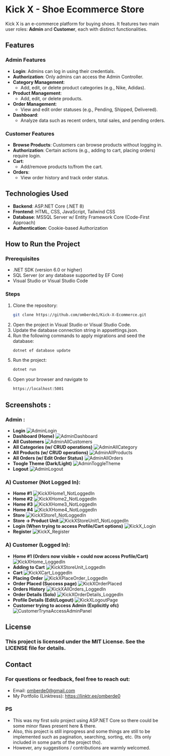 # Kick X - Shoe Ecommerce Store

Kick X is an e-commerce platform for buying shoes. It features two main user roles: **Admin** and **Customer**, each with distinct functionalities.

## Features

### Admin Features
- **Login**: Admins can log in using their credentials.
- **Authorization**: Only admins can access the Admin Controller.
- **Category Management**:
  - Add, edit, or delete product categories (e.g., Nike, Adidas).
- **Product Management**:
  - Add, edit, or delete products.
- **Order Management**:
  - View and edit order statuses (e.g., Pending, Shipped, Delivered).
- **Dashboard**:
  - Analyze data such as recent orders, total sales, and pending orders.

### Customer Features
- **Browse Products**: Customers can browse products without logging in.
- **Authorization**: Certain actions (e.g., adding to cart, placing orders) require login.
- **Cart**:
  - Add/remove products to/from the cart.
- **Orders**:
  - View order history and track order status.

## Technologies Used
- **Backend**: ASP.NET Core (.NET 8)
- **Frontend**: HTML, CSS, JavaScript, Tailwind CSS
- **Database**: MSSQL Server w/ Entity Framework Core (Code-First Approach)
- **Authentication**: Cookie-based Authorization

## How to Run the Project

### Prerequisites
- .NET SDK (version 6.0 or higher)
- SQL Server (or any database supported by EF Core)
- Visual Studio or Visual Studio Code

### Steps
1. Clone the repository:
    ```bash
   git clone https://github.com/omberde1/Kick-X-Ecommerce.git
2. Open the project in Visual Studio or Visual Studio Code.
3. Update the database connection string in appsettings.json.
4. Run the following commands to apply migrations and seed the database:
    ```bash
   dotnet ef database update
5. Run the project:
   ```bash
   dotnet run
6. Open your browser and navigate to
   ```bash
   https://localhost:5001

## Screenshots :
### Admin :
- **Login**
![AdminLogin](https://github.com/user-attachments/assets/a9189c44-1dbd-4222-8c80-698bae8a802f)
- **Dashboard (Home)**
![AdminDashboard](https://github.com/user-attachments/assets/79be85f7-4c2c-4d79-9c6b-72537c53c692)
- **All Customers**
![AdminAllCustomers](https://github.com/user-attachments/assets/cbdd8507-2c8f-4a19-a708-70c6ca777307)
- **All Categories (w/ CRUD operations)**
![AdminAllCategory](https://github.com/user-attachments/assets/4b248902-04ba-4c5f-a59f-cab0803c22e4)
- **All Products (w/ CRUD operations)**
![AdminAllProducts](https://github.com/user-attachments/assets/b6c2992d-3f4d-4176-bebf-002aab639565)
- **All Orders (w/ Edit Order Status)**
![AdminAllOrders](https://github.com/user-attachments/assets/1792fd85-d4d4-47b5-80de-4ef21c6377ea)
- **Toogle Theme (Dark/Light)**
![AdminToggleTheme](https://github.com/user-attachments/assets/21a253da-6761-403f-8838-88a0e2e140a0)
- **Logout**
![AdminLogout](https://github.com/user-attachments/assets/37b954b2-f402-4ca7-b631-9e8a62a7fb4e)

### A) Customer (Not Logged In):
- **Home #1**
![KickXHome1_NotLoggedIn](https://github.com/user-attachments/assets/9c4de8d2-816f-4fd7-9d29-3ae1c93f9b3a)
- **Home #2**
![KickXHome2_NotLoggedIn](https://github.com/user-attachments/assets/91f8f21e-f8fb-4b81-ad28-89299098482b)
- **Home #3**
![KickXHome3_NotLoggedIn](https://github.com/user-attachments/assets/f08c97f3-198d-4687-bd35-e1a390b12414)
- **Home #4**
![KickXHome4_NotLoggedIn](https://github.com/user-attachments/assets/7dbc7447-2497-42b8-94a1-4187c17d094c)
- **Store**
![KickXStore1_NotLoggedIn](https://github.com/user-attachments/assets/4d4d5718-c89f-407c-8d73-94e46075e569)
- **Store -> Product Unit**
![KickXStoreUnit1_NotLoggedIn](https://github.com/user-attachments/assets/1b03f11f-5596-41b0-9111-cf0a46071204)
- **Login (When trying to access Profile/Cart options)**
![KickX_Login](https://github.com/user-attachments/assets/4400a265-07ef-4726-9100-65108d7bd520)
- **Register**
![KickX_Register](https://github.com/user-attachments/assets/0cf0fadf-d15a-436b-900c-c7e6686b16ad)

### A) Customer (Logged In):
- **Home #1 (Orders now visible + could now access Profile/Cart)**
![KickXHome_LoggedIn](https://github.com/user-attachments/assets/645d3ac9-2213-441f-ad82-ac52634f5e23)
- **Adding to Cart**
![KickXStoreUnit_LoggedIn](https://github.com/user-attachments/assets/c343a388-e1c7-4c22-9d68-1fd419871f73)
- **Cart**
![KickXCart_LoggedIn](https://github.com/user-attachments/assets/b0905683-2c85-45bb-8c76-be6ba99b7029)
- **Placing Order**
![KickXPlaceOrder_LoggedIn](https://github.com/user-attachments/assets/60cd699c-bc82-4a9b-9f7e-b2598a9af4cb)
- **Order Placed (Success page)**
![KickXOrderPlaced](https://github.com/user-attachments/assets/81a7c775-361e-4401-b0ac-6f4d9985d1e5)
- **Orders History**
![KickXAllOrders_LoggedIn](https://github.com/user-attachments/assets/40818fd4-1192-4002-9ff3-348131d747b6)
- **Order Details (Solo)**
![KickXOrderDetails_LoggedIn](https://github.com/user-attachments/assets/3318c7f8-afbd-4c34-9d88-9d24c9d34f27)
- **Profile Details (Edit/Logout)**
![KickXLogoutPage](https://github.com/user-attachments/assets/2aa04fe8-ac67-427d-b4b6-f286f122ad88)
- **Customer trying to access Admin (Explicitly ofc)**
![CustomerTrynaAccessAdminPanel](https://github.com/user-attachments/assets/c2a387e0-de88-4dd3-91c5-f74d19a0ec2d)

## License
### This project is licensed under the MIT License. See the LICENSE file for details.

## Contact
### For questions or feedback, feel free to reach out:
- Email: omberde0@gmail.com
- My Portfolio (Linktress): https://linktr.ee/omberde0

### PS
- This was my first solo project using ASP.NET Core so there could be some minor flaws present here & there.
- Also, this project is still inprogress and some things are still to be implemented such as pagination, searching, sorting, etc. (Its only included in some parts of the project tho).
- However, any suggestions / contributions are warmly welcomed.
